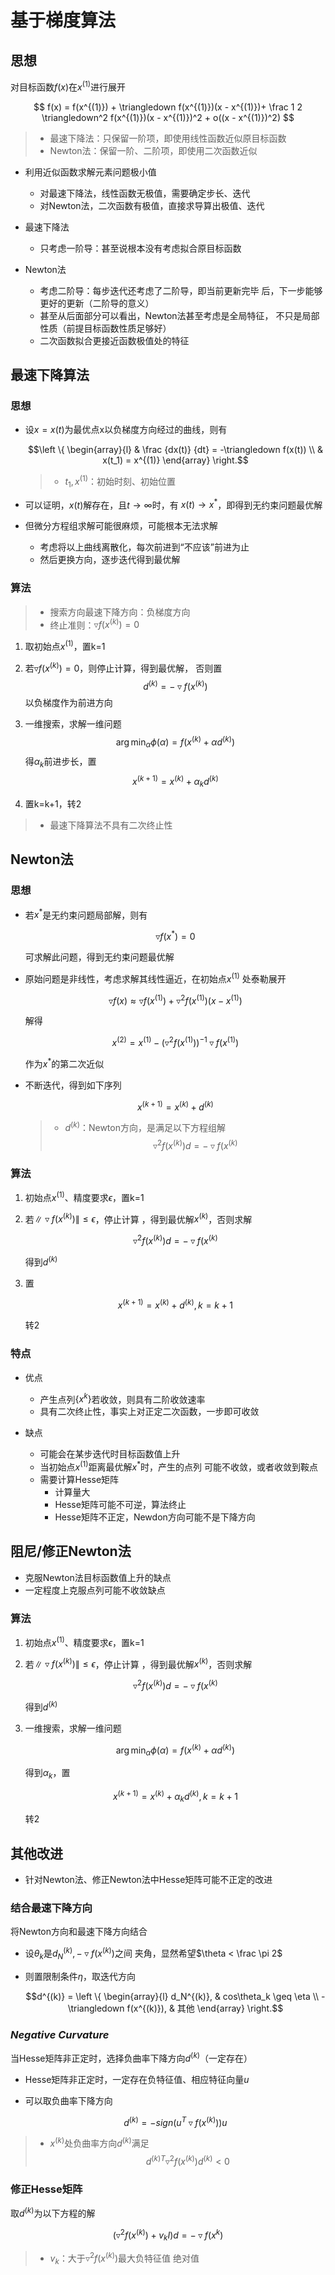 #	基于梯度算法

##	思想

对目标函数$f(x)$在$x^{(1)}$进行展开

$$
f(x) = f(x^{(1)}) + \triangledown f(x^{(1)})(x - x^{(1)})+
	\frac 1 2 \triangledown^2 f(x^{(1)})(x - x^{(1)})^2 +
	o((x - x^{(1)})^2)
$$

> - 最速下降法：只保留一阶项，即使用线性函数近似原目标函数
> - Newton法：保留一阶、二阶项，即使用二次函数近似

-	利用近似函数求解元素问题极小值
	-	对最速下降法，线性函数无极值，需要确定步长、迭代
	-	对Newton法，二次函数有极值，直接求导算出极值、迭代

-	最速下降法
	-	只考虑一阶导：甚至说根本没有考虑拟合原目标函数

-	Newton法
	-	考虑二阶导：每步迭代还考虑了二阶导，即当前更新完毕
		后，下一步能够更好的更新（二阶导的意义）
	-	甚至从后面部分可以看出，Newton法甚至考虑是全局特征，
		不只是局部性质（前提目标函数性质足够好）
	-	二次函数拟合更接近函数极值处的特征

##	最速下降算法

###	思想

-	设$x=x(t)$为最优点x以负梯度方向经过的曲线，则有

	$$\left \{ \begin{array}{l}
	& \frac {dx(t)} {dt} = -\triangledown f(x(t)) \\
	& x(t_1) = x^{(1)}
	\end{array} \right.$$

	> - $t_1, x^{(1)}$：初始时刻、初始位置

-	可以证明，$x(t)$解存在，且$t \rightarrow \infty$时，有
	$x(t) \rightarrow x^{ * }$，即得到无约束问题最优解

-	但微分方程组求解可能很麻烦，可能根本无法求解
	-	考虑将以上曲线离散化，每次前进到“不应该”前进为止
	-	然后更换方向，逐步迭代得到最优解

###	算法

> - 搜索方向最速下降方向：负梯度方向
> - 终止准则：$\triangledown f(x^{(k)})=0$

1.	取初始点$x^{(1)}$，置k=1

2.	若$\triangledown f(x^{(k)})=0$，则停止计算，得到最优解，
	否则置
	$$d^{(k)} = -\triangledown f(x^{(k)})$$
	以负梯度作为前进方向

3.	一维搜索，求解一维问题
	$$
	\arg\min_{\alpha} \phi(\alpha) =
		f(x^{(k)} + \alpha d^{(k)})
	$$
	得$\alpha_k$前进步长，置
	$$
	x^{(k+1)} = x^{(k)} + \alpha_k d^{(k)}
	$$

4.	置k=k+1，转2

> - 最速下降算法不具有二次终止性

##	Newton法

###	思想

-	若$x^{ * }$是无约束问题局部解，则有

	$$\triangledown f(x^{ * }) = 0$$

	可求解此问题，得到无约束问题最优解

-	原始问题是非线性，考虑求解其线性逼近，在初始点$x^{(1)}$
	处泰勒展开

	$$
	\triangledown f(x) \approx \triangledown f(x^{(1)})
		+ \triangledown^2 f(x^{(1)})(x - x^{(1)})
	$$

	解得

	$$
	x^{(2)} = x^{(1)} - (\triangledown^2 f(x^{(1)}))^{-1}
		\triangledown f(x^{(1)})
	$$

	作为$x^{ * }$的第二次近似

-	不断迭代，得到如下序列

	$$
	x^{(k+1)} = x^{(k)} + d^{(k)}
	$$

	> - $d^{(k)}$：Newton方向，是满足以下方程组解
		$$
		\triangledown^2 f(x^{(k)}) d = -\triangledown
			f(x^{(k)}
		$$

###	算法

1.	初始点$x^{(1)}$、精度要求$\epsilon$，置k=1

2.	若$\|\triangledown f(x^{(k)})\| \leq \epsilon$，停止计算
	，得到最优解$x^{(k)}$，否则求解

	$$
	\triangledown^2 f(x^{(k)}) d = -\triangledown
		f(x^{(k)}
	$$

	得到$d^{(k)}$

3.	置

	$$x^{(k+1)} = x^{(k)} + d^{(k)}, k = k+1$$

	转2

###	特点

-	优点
	-	产生点列$\{x^{k}\}$若收敛，则具有二阶收敛速率
	-	具有二次终止性，事实上对正定二次函数，一步即可收敛

-	缺点
	-	可能会在某步迭代时目标函数值上升
	-	当初始点$x^{(1)}$距离最优解$x^{ * }$时，产生的点列
		可能不收敛，或者收敛到鞍点
	-	需要计算Hesse矩阵
		-	计算量大
		-	Hesse矩阵可能不可逆，算法终止
		-	Hesse矩阵不正定，Newdon方向可能不是下降方向

##	阻尼/修正Newton法

-	克服Newton法目标函数值上升的缺点
-	一定程度上克服点列可能不收敛缺点

###	算法

1.	初始点$x^{(1)}$、精度要求$\epsilon$，置k=1

2.	若$\|\triangledown f(x^{(k)})\| \leq \epsilon$，停止计算
	，得到最优解$x^{(k)}$，否则求解

	$$
	\triangledown^2 f(x^{(k)}) d = -\triangledown
		f(x^{(k)}
	$$

	得到$d^{(k)}$

3.	一维搜索，求解一维问题

	$$
	\arg\min_{\alpha} \phi(\alpha) = f(x^{(k)} +
		\alpha d^{(k)})
	$$

	得到$\alpha_k$，置

	$$x^{(k+1)} = x^{(k)} + \alpha_k d^{(k)}, k = k+1$$

	转2

##	其他改进

-	针对Newton法、修正Newton法中Hesse矩阵可能不正定的改进

###	结合最速下降方向

将Newton方向和最速下降方向结合

-	设$\theta_k$是$d_N^{(k)}, -\triangledown f(x^{(k)})$之间
	夹角，显然希望$\theta < \frac \pi 2$

-	则置限制条件$\eta$，取迭代方向

	$$d^{(k)} = \left \{ \begin{array}{l}
	d_N^{(k)}, & cos\theta_k \geq \eta \\
	-\triangledown f(x^{(k)}), & 其他
	\end{array} \right.$$

###	*Negative Curvature*

当Hesse矩阵非正定时，选择负曲率下降方向$d^{(k)}$（一定存在）

-	Hesse矩阵非正定时，一定存在负特征值、相应特征向量$u$

-	可以取负曲率下降方向

	$$
	d^{(k)} = -sign(u^T \triangledown f(x^{(k)})) u
	$$

> - $x^{(k)}$处负曲率方向$d^{(k)}$满足
	$$
	d^{(k)T} \triangledown^2 f(x^{(k)}) d^{(k)} < 0
	$$

###	修正Hesse矩阵

取$d^{(k)}$为以下方程的解

$$
(\triangledown^2 f(x^{(k)}) + v_k I) d =
	-\triangledown f(x^{k})
$$

> - $v_k$：大于$\triangledown^2 f(x^{(k)})$最大负特征值
	绝对值



